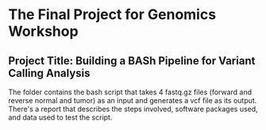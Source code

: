 # The Final Project for Genomics Workshop
## Project Title: Building a BASh Pipeline for Variant Calling Analysis
The folder contains the bash script that takes 4 fastq.gz files (forward and reverse normal and tumor) as an input and generates a vcf file as its output.    
There's a report that describes the steps involved, software packages used, and data used to test the script.
